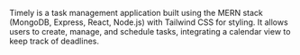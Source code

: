 Timely is a task management application built using the MERN stack (MongoDB, Express, React, Node.js) with Tailwind CSS for styling. 
It allows users to create, manage, and schedule tasks, integrating a calendar view to keep track of deadlines.
